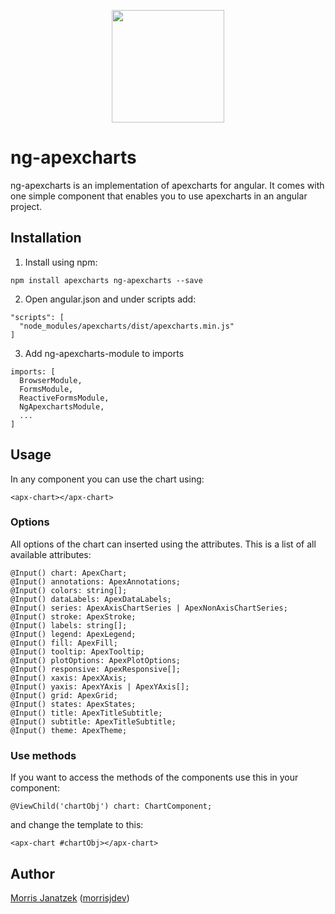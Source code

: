 <p align="center">
  <img src="https://morrisj.net/storage/icons/ng-apexcharts/icon.svg" width="180" />
</p>

# ng-apexcharts

ng-apexcharts is an implementation of apexcharts for angular.
It comes with one simple component that enables you to use apexcharts
in an angular project.

## Installation

1. Install using npm:

````
npm install apexcharts ng-apexcharts --save
````

2. Open angular.json and under scripts add:

````
"scripts": [
  "node_modules/apexcharts/dist/apexcharts.min.js"
]
```` 

3. Add ng-apexcharts-module to imports

````
imports: [
  BrowserModule,
  FormsModule,
  ReactiveFormsModule,
  NgApexchartsModule,
  ...
]
````

## Usage

In any component you can use the chart using:

````
<apx-chart></apx-chart>
````

### Options

All options of the chart can inserted using the attributes.
This is a list of all available attributes:

````
@Input() chart: ApexChart;
@Input() annotations: ApexAnnotations;
@Input() colors: string[];
@Input() dataLabels: ApexDataLabels;
@Input() series: ApexAxisChartSeries | ApexNonAxisChartSeries;
@Input() stroke: ApexStroke;
@Input() labels: string[];
@Input() legend: ApexLegend;
@Input() fill: ApexFill;
@Input() tooltip: ApexTooltip;
@Input() plotOptions: ApexPlotOptions;
@Input() responsive: ApexResponsive[];
@Input() xaxis: ApexXAxis;
@Input() yaxis: ApexYAxis | ApexYAxis[];
@Input() grid: ApexGrid;
@Input() states: ApexStates;
@Input() title: ApexTitleSubtitle;
@Input() subtitle: ApexTitleSubtitle;
@Input() theme: ApexTheme;
````


### Use methods

If you want to access the methods of the components use this in your component:
````
@ViewChild('chartObj') chart: ChartComponent;
````

and change the template to this:
````
<apx-chart #chartObj></apx-chart>
````

## Author

[Morris Janatzek](http://morrisj.net) ([morrisjdev](https://github.com/morrisjdev))
